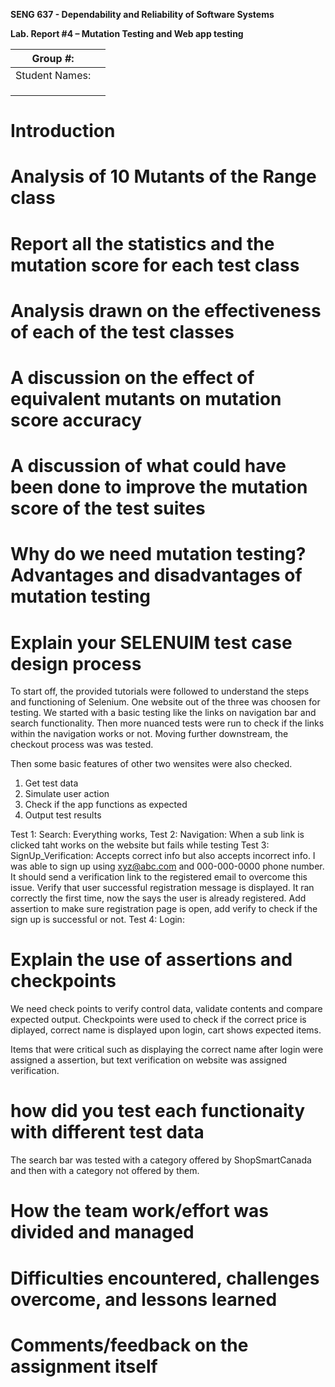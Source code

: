 **SENG 637 - Dependability and Reliability of Software Systems**

**Lab. Report \#4 – Mutation Testing and Web app testing**

| Group \#:      |     |
| -------------- | --- |
| Student Names: |     |
|                |     |
|                |     |
|                |     |

# Introduction

# Analysis of 10 Mutants of the Range class 

# Report all the statistics and the mutation score for each test class

# Analysis drawn on the effectiveness of each of the test classes

# A discussion on the effect of equivalent mutants on mutation score accuracy

# A discussion of what could have been done to improve the mutation score of the test suites

# Why do we need mutation testing? Advantages and disadvantages of mutation testing

# Explain your SELENUIM test case design process
To start off, the provided tutorials were followed to understand the steps and functioning of Selenium. 
One website out of the three was choosen for testing. 
We started with a basic testing like the links on navigation bar and search functionality. 
Then more nuanced tests were run to check if the links within the navigation works or not. 
Moving further downstream, the checkout process was was tested. 

Then some basic features of other two wensites were also checked. 

1. Get test data
2. Simulate user action
3. Check if the app functions as expected
4. Output test results

Test 1: Search: Everything works, 
Test 2: Navigation: When a sub link is clicked taht works on the website but fails while testing 
Test 3: SignUp_Verification: Accepts correct info but also accepts incorrect info. I was able to sign up using xyz@abc.com and 000-000-0000 phone number. It should send a verification link to the registered email to overcome this issue. 
Verify that user successful registration message is displayed. It ran correctly the first time, now the says the user is already registered. Add assertion to make sure registration page is open, add verify to check if the sign up is successful or not. 
Test 4: Login: 


# Explain the use of assertions and checkpoints
We need check points to verify control data, validate contents and compare expected output. 
Checkpoints were used to check if the correct price is diplayed, correct name is displayed upon login, cart shows expected items.

Items that were critical such as displaying the correct name after login were assigned a assertion, but text verification on website was assigned verification. 

# how did you test each functionaity with different test data
The search bar was tested with a category offered by ShopSmartCanada and then with a category not offered by them.


# How the team work/effort was divided and managed

# Difficulties encountered, challenges overcome, and lessons learned

# Comments/feedback on the assignment itself

